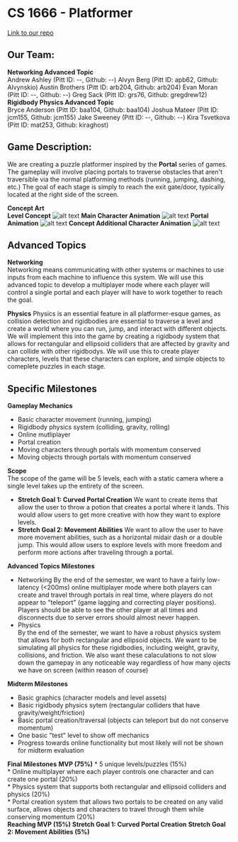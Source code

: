 # CS 1666 - Platformer  

[Link to our repo](https://github.com/arb204/CS_1666_Platformer)

## Our Team:  
**Networking Advanced Topic**  
    Andrew Ashley (Pitt ID: --, Github: --)
    Alvyn Berg (Pitt ID: apb62, Github: Alvynskio)
    Austin Brothers (Pitt ID: arb204, Github: arb204)
    Evan Moran (Pitt ID: --, Github: --)
    Greg Sack (Pitt ID: grs76, Github: gregdrew12)
**Rigidbody Physics Advanced Topic**  
    Bryce Anderson (Pitt ID: baa104, Github: baa104)
    Joshua Mateer (Pitt ID: jcm155, Github: jcm155)
    Jake Sweeney (Pitt ID: --, Github: --)
    Kira Tsvetkova (Pitt ID: mat253, Github: kiraghost)

## Game Description:  
We are creating a puzzle platformer inspired by the __Portal__ series of games. The gameplay will involve placing portals to traverse obstacles that aren't traversible via the normal platforming methods (running, jumping, dashing, etc.) The goal of each stage is simply to reach the exit gate/door, typically located at the right side of the screen.

__Concept Art__  
__Level Concept__
![alt text](https://github.com/andrew-ashley10/CS_1666_Platformer/blob/main/2021-09-10_13.37.14.png "Level 1")
__Main Character Animation__
![alt text](https://github.com/andrew-ashley10/CS_1666_Platformer/blob/main/gif-character-orange.gif "Character 1")
__Portal Animation__
![alt text](https://github.com/andrew-ashley10/CS_1666_Platformer/blob/main/gif-portal-blue.gif "Portal Animation")
__Concept Additional Character Animation__
![alt text](https://github.com/andrew-ashley10/CS_1666_Platformer/blob/main/walking.gif "Character 2")


## Advanced Topics  
**Networking**  
Networking means communicating with other systems or machines to use inputs from each machine to influence this system. We will use this advanced topic to develop a multiplayer mode where each player will control a single portal and each player will have to work together to reach the goal.

**Physics**
Physics is an essential feature in all platformer-esque games, as collision detection and rigidbodies are essential to traverse a level and create a world where you can run, jump, and interact with different objects. We will implement this into the game by creating a rigidbody system that allows for rectangular and ellipsoid colliders that are affected by gravity and can collide with other rigidbodys. We will use this to create player characters, levels that these characters can explore, and simple objects to comeplete puzzles in each stage.

## Specific Milestones  
**Gameplay Mechanics**  
* Basic character movement (running, jumping)  
* Rigidbody physics system (colliding, gravity, rolling)  
* Online mutliplayer  
* Portal creation  
* Moving characters through portals with momentum conserved  
* Moving objects through portals with momentum conserved  

**Scope**  
The scope of the game will be 5 levels, each with a static camera where a single level takes up the entirety of the screen.
* __Stretch Goal 1: Curved Portal Creation__
    We want to create items that allow the user to throw a potion that creates a portal where it lands. This would allow users to get more creative with how they want to explore levels.
* __Stretch Goal 2: Movement Abilities__
    We want to allow the user to have more movement abilities, such as a horizontal midair dash or a double jump. This would allow users to explore levels with more freedom and perform more actions after traveling through a portal.

**Advanced Topics Milestones**
* Networking
    By the end of the semester, we want to have a fairly low-latency (<200ms) online multiplayer mode where both players can create and travel through portals in real time, where players do not appear to "teleport" (game lagging and correcting player positions). Players should be able to see the other player at all times and disconnects due to server errors should almost never happen.
* Physics  
    By the end of the semester, we want to have a robust physics system that allows for both rectangular and ellipsoid objects. We want to be simulating all physics for these rigidbodies, including weight, gravity, collisions, and friction. We also want these calaculations to not slow down the gamepay in any noticeable way regardless of how many ojects we have on screen (within reason of course)

**Midterm Milestones**
* Basic graphics (character models and level assets)  
* Basic rigidbody physics sytem (rectangular colliders that have gravity/weight/friction)  
* Basic portal creation/traversal (objects can teleport but do not conserve momentum)  
* One basic "test" level to show off mechanics  
* Progress towards online functionality but most likely will not be shown for midterm evaluation  

**Final Milestones**
__MVP (75%)__
    * 5 unique levels/puzzles (15%)  
    * Online multiplayer where each player controls one character and can create one portal (20%)  
    * Physics system that supports both rectangular and ellipsoid colliders and physics (20%)  
    * Portal creation system that allows two portals to be created on any valid surface, allows objects and characters to travel through them while conserving momentum (20%)  
__Reaching MVP (15%)__
__Stretch Goal 1: Curved Portal Creation__
__Stretch Goal 2: Movement Abilities (5%)__
